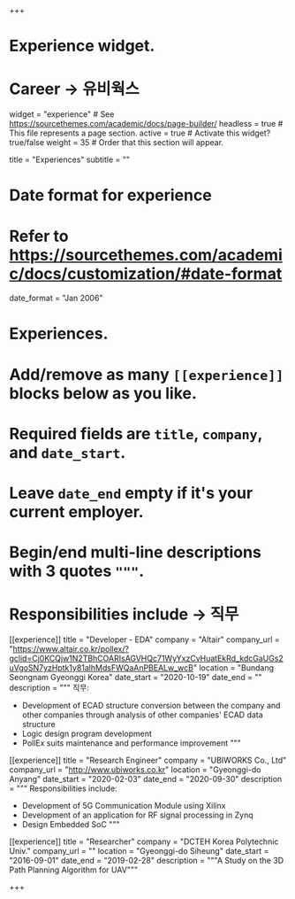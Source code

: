 +++
# Experience widget.

# Career -> 유비웍스

widget = "experience"  # See https://sourcethemes.com/academic/docs/page-builder/
headless = true  # This file represents a page section.
active = true  # Activate this widget? true/false
weight = 35  # Order that this section will appear.

title = "Experiences"
subtitle = ""

# Date format for experience
#   Refer to https://sourcethemes.com/academic/docs/customization/#date-format
date_format = "Jan 2006"

# Experiences.
#   Add/remove as many `[[experience]]` blocks below as you like.
#   Required fields are `title`, `company`, and `date_start`.
#   Leave `date_end` empty if it's your current employer.
#   Begin/end multi-line descriptions with 3 quotes `"""`.

# Responsibilities include -> 직무
[[experience]]
  title = "Developer - EDA"
  company = "Altair"
  company_url = "https://www.altair.co.kr/pollex/?gclid=Cj0KCQjw1N2TBhCOARIsAGVHQc71WyYxzCvHuatEkRd_kdcGaUGs2uVgoSN7yzHptk1y81alhMdsFWQaAnPBEALw_wcB"
  location = "Bundang Seongnam Gyeonggi Korea"
  date_start = "2020-10-19"
  date_end = ""
  description = """
  직무:
  * Development of ECAD structure conversion between the company and other companies through analysis of other companies' ECAD data structure
  * Logic design program development
  * PollEx suits maintenance and performance improvement
  """

[[experience]]
  title = "Research Engineer"
  company = "UBIWORKS Co., Ltd"
  company_url = "http://www.ubiworks.co.kr"
  location = "Gyeonggi-do Anyang"
  date_start = "2020-02-03"
  date_end = "2020-09-30"
  description = """
  Responsibilities include:
  * Development of 5G Communication Module using Xilinx
  * Development of an application for RF signal processing in Zynq
  * Design Embedded SoC
  """

[[experience]]
  title = "Researcher"
  company = "DCTEH Korea Polytechnic Univ."
  company_url = ""
  location = "Gyeonggi-do Siheung"
  date_start = "2016-09-01"
  date_end = "2019-02-28"
  description = """A Study on the 3D Path Planning Algorithm for UAV"""

+++
